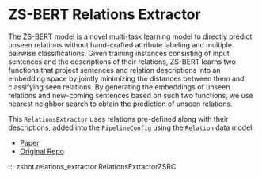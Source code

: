# ZS-BERT Relations Extractor

The ZS-BERT model is a novel multi-task learning model to directly predict unseen relations without hand-crafted attribute labeling and multiple pairwise classifications. Given training instances consisting of input sentences and the descriptions of their relations, ZS-BERT learns two functions that project sentences and relation descriptions into an embedding space by jointly minimizing the distances between them and classifying seen relations. By generating the embeddings of unseen relations and new-coming sentences based on such two functions, we use nearest neighbor search to obtain the prediction of unseen relations.

This `RelationsExtractor` uses relations pre-defined along with their descriptions, added into the `PipelineConfig` using the `Relation` data model.

- [Paper](https://arxiv.org/abs/2104.04697)
- [Original Repo](https://github.com/dinobby/ZS-BERT)

::: zshot.relations_extractor.RelationsExtractorZSRC